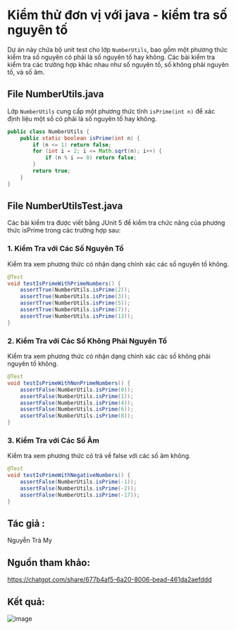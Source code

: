 # Kiểm thử đơn vị với java - kiểm tra số nguyên tố

Dự án này chứa bộ unit test cho lớp `NumberUtils`, bao gồm một phương thức kiểm tra số nguyên có phải là số nguyên tố hay không. Các bài kiểm tra kiểm tra các trường hợp khác nhau như số nguyên tố, số không phải nguyên tố, và số âm.

## File NumberUtils.java
Lớp `NumberUtils` cung cấp một phương thức tĩnh `isPrime(int n)` để xác định liệu một số có phải là số nguyên tố hay không.


```java
public class NumberUtils {
    public static boolean isPrime(int n) {
        if (n <= 1) return false;
        for (int i = 2; i <= Math.sqrt(n); i++) {
            if (n % i == 0) return false;
        }
        return true;
    }
}

```
## File NumberUtilsTest.java

Các bài kiểm tra được viết bằng JUnit 5 để kiểm tra chức năng của phương thức isPrime trong các trường hợp sau:

### 1. Kiểm Tra với Các Số Nguyên Tố
Kiểm tra xem phương thức có nhận dạng chính xác các số nguyên tố không.
```java
@Test
void testIsPrimeWithPrimeNumbers() {
    assertTrue(NumberUtils.isPrime(2));
    assertTrue(NumberUtils.isPrime(3));
    assertTrue(NumberUtils.isPrime(5));
    assertTrue(NumberUtils.isPrime(7));
    assertTrue(NumberUtils.isPrime(13));
}
```
### 2. Kiểm Tra với Các Số Không Phải Nguyên Tố
Kiểm tra xem phương thức có nhận dạng chính xác các số không phải nguyên tố không.
```java
@Test
void testIsPrimeWithNonPrimeNumbers() {
    assertFalse(NumberUtils.isPrime(0));
    assertFalse(NumberUtils.isPrime(1));
    assertFalse(NumberUtils.isPrime(4));
    assertFalse(NumberUtils.isPrime(6));
    assertFalse(NumberUtils.isPrime(8));
}
```
### 3. Kiểm Tra với Các Số Âm
Kiểm tra xem phương thức có trả về false với các số âm không.
```java
@Test
void testIsPrimeWithNegativeNumbers() {
    assertFalse(NumberUtils.isPrime(-1));
    assertFalse(NumberUtils.isPrime(-2));
    assertFalse(NumberUtils.isPrime(-17));
}
```
## Tác giả : 
Nguyễn Trà My
## Nguồn tham khảo: 
https://chatgpt.com/share/677b4af5-6a20-8006-bead-461da2aefddd
## Kết quả:
![image](https://github.com/user-attachments/assets/68a26f16-956a-449e-9470-8330386a7624)

